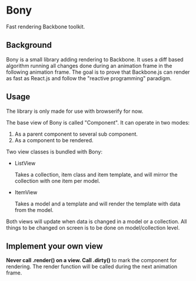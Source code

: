 

Bony
====

Fast rendering Backbone toolkit.


Background
----------

Bony is a small library adding rendering to Backbone. It uses a diff based algorithm running all changes done during an animation frame in the following animation frame. The goal is to prove that Backbone.js can render as fast as React.js and follow the "reactive programming" paradigm.


Usage
-----

The library is only made for use with browserify for now.

The base view of Bony is called "Component". It can operate in two modes:

1. As a parent component to several sub component.
2. As a component to be rendered.

Two view classes is bundled with Bony:

-   ListView

    Takes a collection, item class and item template, and will mirror the collection with one item per model.

-   ItemView

    Takes a model and a template and will render the template with data from the model.


Both views will update when data is changed in a model or a collection. All things to be changed on screen is to be done on model/collection level.


Implement your own view
-----------------------

__Never call .render() on a view. Call .dirty()__ to mark the component for rendering. The render function will be called during the next animation frame.
